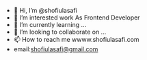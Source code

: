 - 👋 Hi, I’m @shofiulasafi
- 👀 I’m interested work As  Frontend Developer
- 🌱 I’m currently learning ...
- 💞️ I’m looking to collaborate on ...
- 📫 How to reach me wwww.shofiulasafi.com
- email:shofiulasafi@gmail.com

<!---
shofiulasafi/shofiulasafi is a ✨ special ✨ repository because its `README.md` (this file) appears on your GitHub profile.
You can click the Preview link to take a look at your changes.
--->
